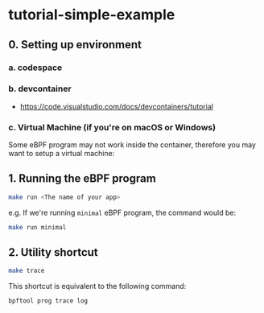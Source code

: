 # tutorial-simple-example

## 0. Setting up environment
### a. codespace

### b. devcontainer
- https://code.visualstudio.com/docs/devcontainers/tutorial

### c. Virtual Machine (if you're on macOS or Windows)
Some eBPF program may not work inside the container, therefore you may want to setup a virtual machine:

## 1. Running the eBPF program

```bash
make run <The name of your app>
```

e.g. If we're running `minimal` eBPF program, the command would be:
```bash
make run minimal
```

## 2. Utility shortcut

```bash
make trace
```

This shortcut is equivalent to the following command:
```bash
bpftool prog trace log
```
